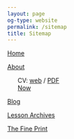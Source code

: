 ```yaml
---
layout: page
og-type: website
permalink: /sitemap
title: Sitemap
---
```

<style>ul {list-style-type: none}</style>


[Home](/)

[About](/about)

- CV: [web](/cv) / [PDF](/pages/cv-kedziora.pdf)
- [Now](/now)

[Blog](/blog)

[Lesson Archives](/lesson-archives)

[The Fine Print](/fine-print)
